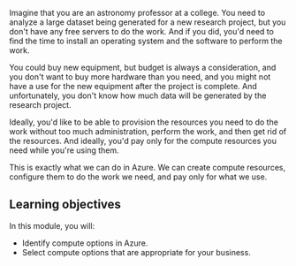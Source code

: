 Imagine that you are an astronomy professor at a college. You need to analyze a large dataset being generated for a new research project, but you don't have any free servers to do the work. And if you did, you'd need to find the time to install an operating system and the software to perform the work. 

You could buy new equipment, but budget is always a consideration, and you don't want to buy more hardware than you need, and you might not have a use for the new equipment after the project is complete. And unfortunately, you don't know how much data will be generated by the research project.

Ideally, you'd like to be able to provision the resources you need to do the work without too much administration, perform the work, and then get rid of the resources. And ideally, you'd pay only for the compute resources you need while you're using them.

This is exactly what we can do in Azure. We can create compute resources, configure them to do the work we need, and pay only for what we use.

## Learning objectives

In this module, you will:

- Identify compute options in Azure.
- Select compute options that are appropriate for your business.
